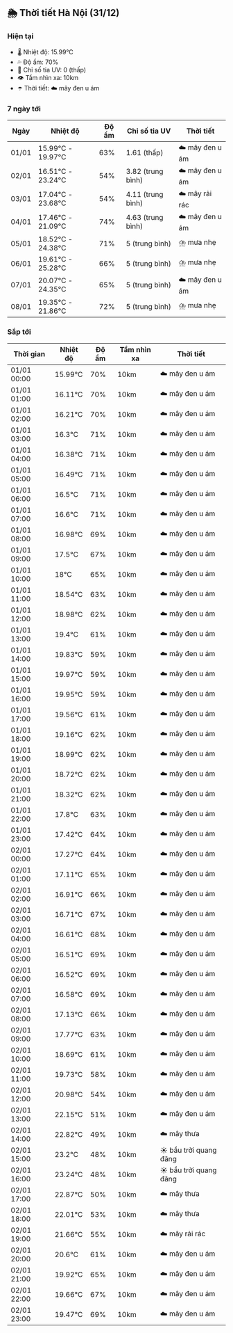 ## 🌦️ Thời tiết Hà Nội (31/12)

### Hiện tại

- 🌡️ Nhiệt độ: 15.99℃
- 💦 Độ ẩm: 70%
- 🌟 Chỉ số tia UV: 0 (thấp)
- 👁️ Tầm nhìn xa: 10km
- ☂️ Thời tiết: ☁️ mây đen u ám

### 7 ngày tới

| Ngày | Nhiệt độ | Độ ẩm | Chỉ số tia UV | Thời tiết |
| --- | --- | --- | --- | --- |
| 01/01 | 15.99℃ - 19.97℃ | 63% | 1.61 (thấp) | ☁️ mây đen u ám |
| 02/01 | 16.51℃ - 23.24℃ | 54% | 3.82 (trung bình) | ☁️ mây đen u ám |
| 03/01 | 17.04℃ - 23.68℃ | 54% | 4.11 (trung bình) | ☁️ mây rải rác |
| 04/01 | 17.46℃ - 21.09℃ | 74% | 4.63 (trung bình) | ☁️ mây đen u ám |
| 05/01 | 18.52℃ - 24.38℃ | 71% | 5 (trung bình) | ⛈️ mưa nhẹ |
| 06/01 | 19.61℃ - 25.28℃ | 66% | 5 (trung bình) | ⛈️ mưa nhẹ |
| 07/01 | 20.07℃ - 24.35℃ | 65% | 5 (trung bình) | ☁️ mây đen u ám |
| 08/01 | 19.35℃ - 21.86℃ | 72% | 5 (trung bình) | ⛈️ mưa nhẹ |

### Sắp tới

| Thời gian | Nhiệt độ | Độ ẩm | Tầm nhìn xa | Thời tiết |
| --- | --- | --- | --- | --- |
| 01/01 00:00 | 15.99℃ | 70% | 10km | ☁️ mây đen u ám |
| 01/01 01:00 | 16.11℃ | 70% | 10km | ☁️ mây đen u ám |
| 01/01 02:00 | 16.21℃ | 70% | 10km | ☁️ mây đen u ám |
| 01/01 03:00 | 16.3℃ | 71% | 10km | ☁️ mây đen u ám |
| 01/01 04:00 | 16.38℃ | 71% | 10km | ☁️ mây đen u ám |
| 01/01 05:00 | 16.49℃ | 71% | 10km | ☁️ mây đen u ám |
| 01/01 06:00 | 16.5℃ | 71% | 10km | ☁️ mây đen u ám |
| 01/01 07:00 | 16.6℃ | 71% | 10km | ☁️ mây đen u ám |
| 01/01 08:00 | 16.98℃ | 69% | 10km | ☁️ mây đen u ám |
| 01/01 09:00 | 17.5℃ | 67% | 10km | ☁️ mây đen u ám |
| 01/01 10:00 | 18℃ | 65% | 10km | ☁️ mây đen u ám |
| 01/01 11:00 | 18.54℃ | 63% | 10km | ☁️ mây đen u ám |
| 01/01 12:00 | 18.98℃ | 62% | 10km | ☁️ mây đen u ám |
| 01/01 13:00 | 19.4℃ | 61% | 10km | ☁️ mây đen u ám |
| 01/01 14:00 | 19.83℃ | 59% | 10km | ☁️ mây đen u ám |
| 01/01 15:00 | 19.97℃ | 59% | 10km | ☁️ mây đen u ám |
| 01/01 16:00 | 19.95℃ | 59% | 10km | ☁️ mây đen u ám |
| 01/01 17:00 | 19.56℃ | 61% | 10km | ☁️ mây đen u ám |
| 01/01 18:00 | 19.16℃ | 62% | 10km | ☁️ mây đen u ám |
| 01/01 19:00 | 18.99℃ | 62% | 10km | ☁️ mây đen u ám |
| 01/01 20:00 | 18.72℃ | 62% | 10km | ☁️ mây đen u ám |
| 01/01 21:00 | 18.32℃ | 62% | 10km | ☁️ mây đen u ám |
| 01/01 22:00 | 17.8℃ | 63% | 10km | ☁️ mây đen u ám |
| 01/01 23:00 | 17.42℃ | 64% | 10km | ☁️ mây đen u ám |
| 02/01 00:00 | 17.27℃ | 64% | 10km | ☁️ mây đen u ám |
| 02/01 01:00 | 17.11℃ | 65% | 10km | ☁️ mây đen u ám |
| 02/01 02:00 | 16.91℃ | 66% | 10km | ☁️ mây đen u ám |
| 02/01 03:00 | 16.71℃ | 67% | 10km | ☁️ mây đen u ám |
| 02/01 04:00 | 16.61℃ | 68% | 10km | ☁️ mây đen u ám |
| 02/01 05:00 | 16.51℃ | 69% | 10km | ☁️ mây đen u ám |
| 02/01 06:00 | 16.52℃ | 69% | 10km | ☁️ mây đen u ám |
| 02/01 07:00 | 16.58℃ | 69% | 10km | ☁️ mây đen u ám |
| 02/01 08:00 | 17.13℃ | 66% | 10km | ☁️ mây đen u ám |
| 02/01 09:00 | 17.77℃ | 63% | 10km | ☁️ mây đen u ám |
| 02/01 10:00 | 18.69℃ | 61% | 10km | ☁️ mây đen u ám |
| 02/01 11:00 | 19.73℃ | 58% | 10km | ☁️ mây đen u ám |
| 02/01 12:00 | 20.98℃ | 54% | 10km | ☁️ mây đen u ám |
| 02/01 13:00 | 22.15℃ | 51% | 10km | ☁️ mây đen u ám |
| 02/01 14:00 | 22.82℃ | 49% | 10km | ☁️ mây thưa |
| 02/01 15:00 | 23.2℃ | 48% | 10km | ☀️ bầu trời quang đãng |
| 02/01 16:00 | 23.24℃ | 48% | 10km | ☀️ bầu trời quang đãng |
| 02/01 17:00 | 22.87℃ | 50% | 10km | ☁️ mây thưa |
| 02/01 18:00 | 22.01℃ | 53% | 10km | ☁️ mây thưa |
| 02/01 19:00 | 21.66℃ | 55% | 10km | ☁️ mây rải rác |
| 02/01 20:00 | 20.6℃ | 61% | 10km | ☁️ mây đen u ám |
| 02/01 21:00 | 19.92℃ | 65% | 10km | ☁️ mây đen u ám |
| 02/01 22:00 | 19.66℃ | 67% | 10km | ☁️ mây đen u ám |
| 02/01 23:00 | 19.47℃ | 69% | 10km | ☁️ mây đen u ám |
